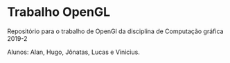 # Trabalho OpenGL
Repositório para o trabalho de OpenGl da disciplina de Computação gráfica 2019-2

Alunos: Alan, Hugo, Jônatas, Lucas e Vinicius.
        
